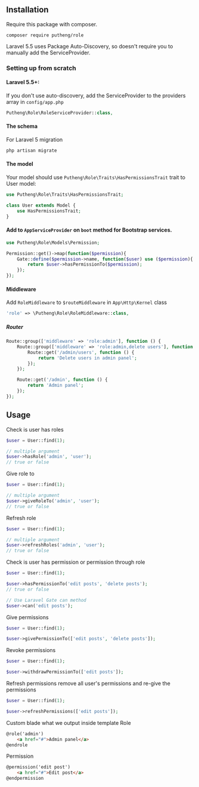 Installation
------------

Require this package with composer.
```
composer require putheng/role
```

Laravel 5.5 uses Package Auto-Discovery, so doesn't require you to manually add the ServiceProvider.

### Setting up from scratch

#### Laravel 5.5+:
If you don't use auto-discovery, add the ServiceProvider to the providers array in `config/app.php`
```php
Putheng\Role\RoleServiceProvider::class,
```

#### The schema
For Laravel 5 migration
```php
php artisan migrate
```
#### The model
Your model should use `Putheng\Role\Traits\HasPermissionsTrait` trait to User model:
```php
use Putheng\Role\Traits\HasPermissionsTrait;

class User extends Model {
    use HasPermissionsTrait;
}
```

#### Add to `AppServiceProvider` on `boot` method for Bootstrap services.
```php
use Putheng\Role\Models\Permission;

Permission::get()->map(function($permission){
    Gate::define($permission->name, function($user) use ($permission){
        return $user->hasPermissionTo($permission);
    });
});
```

#### Middleware
Add `RoleMiddleware` to `$routeMiddleware` in `App\Http\Kernel` class

```php
'role' => \Putheng\Role\RoleMiddleware::class,
```
##### Router

```php
Route::group(['middleware' => 'role:admin'], function () {
    Route::group(['middleware' => 'role:admin,delete users'], function () {
        Route::get('/admin/users', function () {
            return 'Delete users in admin panel';
        });
    });

    Route::get('/admin', function () {
        return 'Admin panel';
    });
});

```

## Usage

Check is user has roles
```php
$user = User::find(1);

// multiple argument
$user->hasRole('admin', 'user');
// true or false 
```

Give role to
```php
$user = User::find(1);

// multiple argument
$user->giveRoleTo('admin', 'user');
// true or false 
```

Refresh role
```php
$user = User::find(1);

// multiple argument
$user->refreshRoles('admin', 'user');
// true or false 
```

Check is user has permission or permission through role
```php
$user = User::find(1);

$user->hasPermissionTo('edit posts', 'delete posts');
// true or false 

// Use Laravel Gate can method
$user->can('edit posts');
```

Give permissions
```php
$user = User::find(1);

$user->givePermissionTo(['edit posts', 'delete posts']);
```

Revoke permissions
```php
$user = User::find(1);

$user->withdrawPermissionTo(['edit posts']);
```

Refresh permissions
remove all user's permissions and re-give the permissions 
```php
$user = User::find(1);

$user->refreshPermissions(['edit posts']);
```

Custom blade what we output inside template
Role
```html
@role('admin')
    <a href="#">Admin panel</a>
@endrole
```

Permission
```html
@permission('edit post')
    <a href="#">Edit post</a>
@endpermission
```